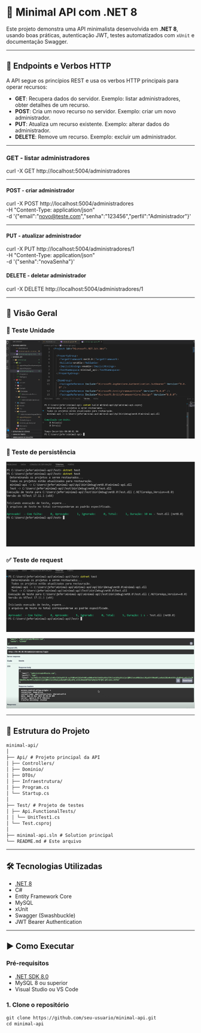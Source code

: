 # 🚀 Minimal API com .NET 8

Este projeto demonstra uma API minimalista desenvolvida em **.NET 8**, usando boas práticas, autenticação JWT, testes automatizados com `xUnit` e documentação Swagger.

---

## 📡 Endpoints e Verbos HTTP
A API segue os princípios REST e usa os verbos HTTP principais para operar recursos:

- **GET**: Recupera dados do servidor. Exemplo: listar administradores, obter detalhes de um recurso.
- **POST**: Cria um novo recurso no servidor. Exemplo: criar um novo administrador.
- **PUT**: Atualiza um recurso existente. Exemplo: alterar dados do administrador.
- **DELETE**: Remove um recurso. Exemplo: excluir um administrador.

---

### GET - listar administradores
curl -X GET http://localhost:5004/administradores

---

#### POST - criar administrador
curl -X POST http://localhost:5004/administradores \
  -H "Content-Type: application/json" \
  -d '{"email":"novo@teste.com","senha":"123456","perfil":"Administrador"}'

---

#### PUT - atualizar administrador
curl -X PUT http://localhost:5004/administradores/1 \
  -H "Content-Type: application/json" \
  -d '{"senha":"novaSenha"}'

#### DELETE - deletar administrador
curl -X DELETE http://localhost:5004/administradores/1


---


## 📸 Visão Geral

### 🔐 Teste Unidade

![Unidade](https://github.com/JefersonManso/minimal-api/blob/main/imagens/TesteUnidade.png)

### 📑 Teste de persistência

![Persistência](https://github.com/JefersonManso/minimal-api/blob/main/imagens/TestePersistencia.png)



### ✅ Teste de request

![Request](https://github.com/JefersonManso/minimal-api/blob/main/imagens/TesteRequest.png)



![Swagger](https://github.com/JefersonManso/minimal-api/blob/main/imagens/swagger.png)

---

## 🧱 Estrutura do Projeto
```plaintext
minimal-api/
│
├── Api/ # Projeto principal da API
│ ├── Controllers/
│ ├── Dominio/
│ ├── DTOs/
│ ├── Infraestrutura/
│ ├── Program.cs
│ └── Startup.cs
│
├── Test/ # Projeto de testes
│ ├── Api.FunctionalTests/
│ │ └── UnitTest1.cs
│ └── Test.csproj
│
├── minimal-api.sln # Solution principal
└── README.md # Este arquivo
```

---

## 🛠️ Tecnologias Utilizadas

- [.NET 8](https://learn.microsoft.com/dotnet/)
- C#
- Entity Framework Core
- MySQL
- xUnit
- Swagger (Swashbuckle)
- JWT Bearer Authentication

---

## ▶️ Como Executar

### Pré-requisitos

- [.NET SDK 8.0](https://dotnet.microsoft.com/download)
- MySQL 8 ou superior
- Visual Studio ou VS Code

### 1. Clone o repositório

```
git clone https://github.com/seu-usuario/minimal-api.git
cd minimal-api


```
